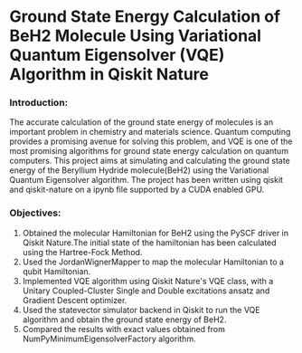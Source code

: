 # Ground State Energy Calculation of BeH2 Molecule Using Variational Quantum Eigensolver (VQE) Algorithm in Qiskit Nature

### Introduction:

The accurate calculation of the ground state energy of molecules is an important problem in chemistry and materials science. Quantum computing provides a promising avenue for solving this problem, and VQE is one of the most promising algorithms for ground state energy calculation on quantum computers. This project aims at simulating and calculating the ground state energy of the Beryllium Hydride molecule(BeH2) using the Variational Quantum Eigensolver algorithm. 
The project has been written using qiskit and qiskit-nature on a ipynb file supported by a CUDA enabled GPU. 

### Objectives:

1. Obtained the molecular Hamiltonian for BeH2 using the PySCF driver in Qiskit Nature.The initial state of the hamiltonian has been calculated using the Hartree-Fock Method.
2. Used the JordanWignerMapper to map the molecular Hamiltonian to a qubit Hamiltonian.
3. Implemented VQE algorithm using Qiskit Nature's VQE class, with a Unitary Coupled-Cluster Single and Double excitations ansatz and Gradient Descent optimizer.
4. Used the statevector simulator backend in Qiskit to run the VQE algorithm and obtain the ground state energy of BeH2.
5. Compared the results with exact values obtained from  NumPyMinimumEigensolverFactory algorithm.
